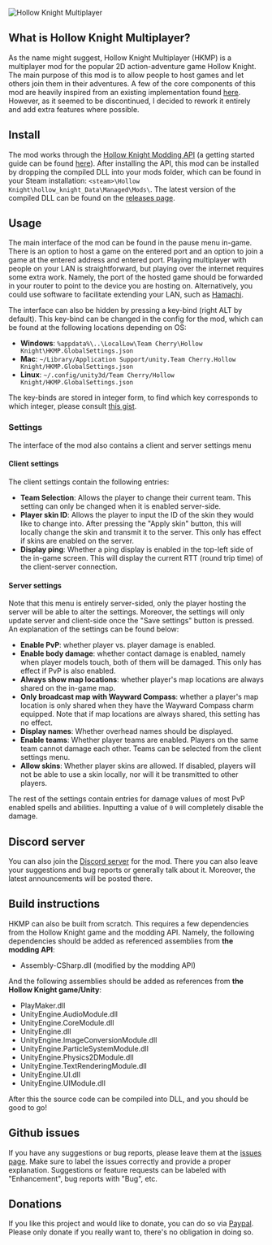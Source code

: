 ![Hollow Knight Multiplayer](https://i.imgur.com/ZejexKS.png)

## What is Hollow Knight Multiplayer?
As the name might suggest, Hollow Knight Multiplayer (HKMP) is a multiplayer mod for the popular 2D action-adventure game Hollow Knight.
The main purpose of this mod is to allow people to host games and let others join them in their adventures.
A few of the core components of this mod are heavily inspired from an existing implementation found [here](https://github.com/jngo102/HollowKnight.Multiplayer).
However, as it seemed to be discontinued, I decided to rework it entirely and add extra features where possible.

## Install
The mod works through the [Hollow Knight Modding API](https://github.com/seresharp/HollowKnight.Modding) (a getting started guide can be found [here](https://radiance.host/apidocs/Getting-Started.html)).
After installing the API, this mod can be installed by dropping the compiled DLL into your mods folder, which can be found in your Steam installation: `<steam>\Hollow Knight\hollow_knight_Data\Managed\Mods\`.
The latest version of the compiled DLL can be found on the [releases page](https://github.com/Extremelyd1/HKMP/releases).

## Usage
The main interface of the mod can be found in the pause menu in-game.
There is an option to host a game on the entered port and an option to join a game at the entered address and entered port.
Playing multiplayer with people on your LAN is straightforward, but playing over the internet requires some extra work.
Namely, the port of the hosted game should be forwarded in your router to point to the device you are hosting on.
Alternatively, you could use software to facilitate extending your LAN, such as [Hamachi](https://vpn.net).

The interface can also be hidden by pressing a key-bind (right ALT by default). This key-bind can be changed in the config for the mod, which can be found at the following locations depending on OS:
- **Windows**: `%appdata%\..\LocalLow\Team Cherry\Hollow Knight\HKMP.GlobalSettings.json`
- **Mac**: `~/Library/Application Support/unity.Team Cherry.Hollow Knight/HKMP.GlobalSettings.json`
- **Linux**: `~/.config/unity3d/Team Cherry/Hollow Knight/HKMP.GlobalSettings.json`

The key-binds are stored in integer form, to find which key corresponds to which integer, please consult [this gist](https://gist.github.com/Extremelyd1/4bcd495e21453ed9e1dffa27f6ba5f69).

### Settings
The interface of the mod also contains a client and server settings menu

#### Client settings
The client settings contain the following entries:
- **Team Selection**: Allows the player to change their current team.
  This setting can only be changed when it is enabled server-side.
- **Player skin ID**: Allows the player to input the ID of the skin they would like to change into.
  After pressing the "Apply skin" button, this will locally change the skin and transmit it to the server.
  This only has effect if skins are enabled on the server.
- **Display ping**: Whether a ping display is enabled in the top-left side of the in-game screen.
  This will display the current RTT (round trip time) of the client-server connection.

#### Server settings
Note that this menu is entirely server-sided, only the player hosting the server will be able to alter the settings.
Moreover, the settings will only update server and client-side once the "Save settings" button is pressed.  
An explanation of the settings can be found below:
- **Enable PvP**: whether player vs. player damage is enabled.
- **Enable body damage**: whether contact damage is enabled, namely when player models touch, both of them will be damaged.
  This only has effect if PvP is also enabled.
- **Always show map locations**: whether player's map locations are always shared on the in-game map.
- **Only broadcast map with Wayward Compass**: whether a player's map location is only shared when they have the Wayward Compass charm equipped.
  Note that if map locations are always shared, this setting has no effect.
- **Display names**: Whether overhead names should be displayed.
- **Enable teams**: Whether player teams are enabled.
  Players on the same team cannot damage each other.
  Teams can be selected from the client settings menu.
- **Allow skins**: Whether player skins are allowed.
  If disabled, players will not be able to use a skin locally, nor will it be transmitted to other players.

The rest of the settings contain entries for damage values of most PvP enabled spells and abilities.
Inputting a value of `0` will completely disable the damage.

## Discord server
You can also join the [Discord server](https://discord.gg/KbgxvDyzHP) for the mod.
There you can also leave your suggestions and bug reports or generally talk about it.
Moreover, the latest announcements will be posted there.

## Build instructions
HKMP can also be built from scratch.
This requires a few dependencies from the Hollow Knight game and the modding API.
Namely, the following dependencies should be added as referenced assemblies from **the modding API**:
- Assembly-CSharp.dll (modified by the modding API)

And the following assemblies should be added as references from **the Hollow Knight game/Unity**:
- PlayMaker.dll
- UnityEngine.AudioModule.dll
- UnityEngine.CoreModule.dll
- UnityEngine.dll
- UnityEngine.ImageConversionModule.dll
- UnityEngine.ParticleSystemModule.dll
- UnityEngine.Physics2DModule.dll
- UnityEngine.TextRenderingModule.dll
- UnityEngine.UI.dll
- UnityEngine.UIModule.dll

After this the source code can be compiled into DLL, and you should be good to go!

## Github issues
If you have any suggestions or bug reports, please leave them at the [issues page](https://github.com/Extremelyd1/HKMP/issues).
Make sure to label the issues correctly and provide a proper explanation.
Suggestions or feature requests can be labeled with "Enhancement", bug reports with "Bug", etc.

## Donations
If you like this project and would like to donate, you can do so via [Paypal](https://www.paypal.com/donate?hosted_button_id=QMB2XYX3W9W6A).
Please only donate if you really want to, there's no obligation in doing so.
